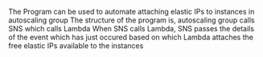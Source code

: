 The Program can be used to automate attaching elastic IPs to instances in autoscaling group
The structure of the program is, autoscaling group calls SNS which calls Lambda
When SNS calls Lambda, SNS passes the details of the event which has just occured based on which Lambda attaches the free elastic IPs available to the instances
